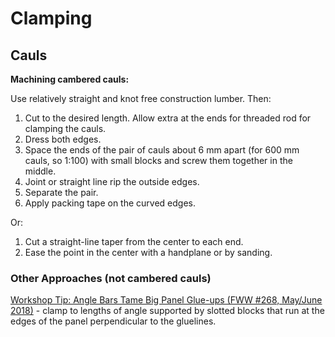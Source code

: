 # Clamping

## Cauls

**Machining cambered cauls:**  

Use relatively straight and knot free construction lumber. Then:

1. Cut to the desired length. Allow extra at the ends for threaded rod for clamping the cauls.
1. Dress both edges.
1. Space the ends of the pair of cauls about 6 mm apart (for 600 mm cauls, so 1:100) with small blocks and screw them together in the middle.
1. Joint or straight line rip the outside edges.
1. Separate the pair.
1. Apply packing tape on the curved edges.

Or:

1. Cut a straight-line taper from the center to each end.
1. Ease the point in the center with a handplane or by sanding.

[]()

### Other Approaches (not cambered cauls)

[Workshop Tip: Angle Bars Tame Big Panel Glue-ups (FWW #268, May/June 2018)](https://www.finewoodworking.com/2018/04/17/268-workshop-tip-angle-bars-tame-big-panel-glue-ups) - clamp to lengths of angle supported by slotted blocks that run at the edges of the panel perpendicular to the gluelines.
